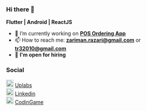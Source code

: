 ### Hi there 👋
**Flutter | Android | ReactJS**

- 🔭 I’m currently working on **[POS Ordering App](https://github.com/shiburagi/ordering_app)**
- 📫 How to reach me: **zariman.razari@gmail.com** or **tr32010@gmail.com**
- 💼 **I'm open for hiring**

### Social
<img src="https://encrypted-tbn0.gstatic.com/images?q=tbn:ANd9GcQ3uTcnJHxN0eW0vWpost_TM6VBsaUqCd9i2EwB4SPq0TnV6EmiaIp2KVlPBaw&s" height="20px"/>  [Uplabs](https://www.uplabs.com/shiburagi)    
<img src="https://encrypted-tbn0.gstatic.com/images?q=tbn:ANd9GcSaI9R6PTC0825sYXNIwmtkMNnzZCvYojwtNbFIbqwUXlkkUyAnrDGyi1MHVXM&s" height="20px"/>  [Linkedin](https://www.linkedin.com/in/zariman/)    
<img src="https://encrypted-tbn0.gstatic.com/images?q=tbn:ANd9GcTbwcydZvyIP0B4LVdOy20dSdOaaxrHFEIFSBioLc2GDROHQSV1ubHLTKzGKg&s" height="20px"/> [CodinGame](https://www.codingame.com/profile/30b47b887a0f8e7913c8f974e99014326025093)
<!--
**shiburagi/shiburagi** is a ✨ _special_ ✨ repository because its `README.md` (this file) appears on your GitHub profile.

Here are some ideas to get you started:

- 🔭 I’m currently working on ...
- 🌱 I’m currently learning ...
- 👯 I’m looking to collaborate on ...
- 🤔 I’m looking for help with ...
- 💬 Ask me about ...
- 📫 How to reach me: ...
- 😄 Pronouns: ...
- ⚡ Fun fact: ...
-->
